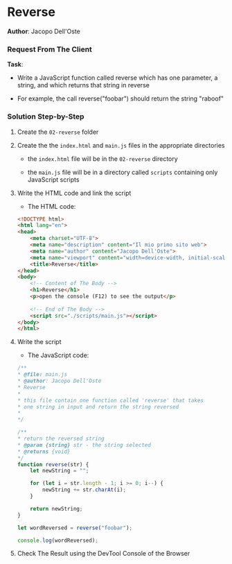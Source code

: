 # Reverse

**Author**: Jacopo Dell'Oste 

### Request From The Client

**Task**: 

- Write a JavaScript function called reverse which has one parameter, a string, and which returns that string in reverse

- For example, the call reverse("foobar") should return the string "raboof"

### Solution Step-by-Step

1. Create the  `02-reverse` folder

2. Create the the `index.html` and `main.js` files in the appropriate directories

    * the `index.html` file will be in the `02-reverse` directory

    * the `main.js` file will be in a directory called `scripts` containing only JavaScript scripts

3. Write the HTML code and link the script
    
    * The HTML code:

    ```HTML 
    <!DOCTYPE html>
    <html lang="en">
    <head>
        <meta charset="UTF-8">
        <meta name="description" content="Il mio primo sito web">
        <meta name="author" content="Jacopo Dell'Oste">
        <meta name="viewport" content="width=device-width, initial-scale=1.0">
        <title>Reverse</title>
    </head>
    <body>
        <!-- Content of The Body -->
        <h1>Reverse</h1>
        <p>open the console (F12) to see the output</p>
        
        <!-- End of The Body -->
        <script src="./scripts/main.js"></script>
    </body>
    </html>
    ```

4. Write the script  

    * The JavaScript code:

    ```javascript
    /**
    * @file: main.js
    * @author: Jacopo Dell'Oste
    * Reverse
    *
    * this file contain one function called 'reverse' that takes
    * one string in input and return the string reversed
    *  
    */

    /**
    * return the reversed string 
    * @param {string} str - the string selected
    * @returns {void}
    */
    function reverse(str) {
        let newString = "";

        for (let i = str.length - 1; i >= 0; i--) {
            newString += str.charAt(i);
        }

        return newString;
    }

    let wordReversed = reverse("foobar");

    console.log(wordReversed);
    ```

5. Check The Result using the DevTool Console of the Browser
